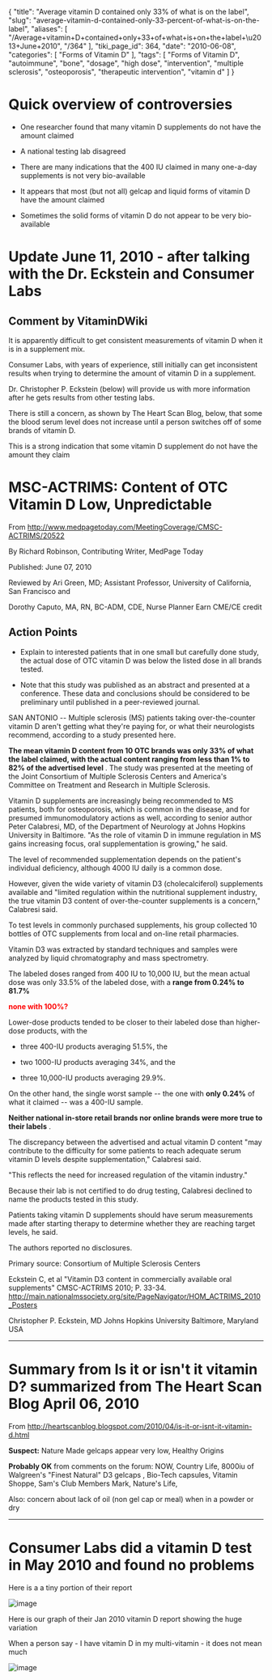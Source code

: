 {
    "title": "Average vitamin D contained only 33% of what is on the label",
    "slug": "average-vitamin-d-contained-only-33-percent-of-what-is-on-the-label",
    "aliases": [
        "/Average+vitamin+D+contained+only+33+of+what+is+on+the+label+\u2013+June+2010",
        "/364"
    ],
    "tiki_page_id": 364,
    "date": "2010-06-08",
    "categories": [
        "Forms of Vitamin D"
    ],
    "tags": [
        "Forms of Vitamin D",
        "autoimmune",
        "bone",
        "dosage",
        "high dose",
        "intervention",
        "multiple sclerosis",
        "osteoporosis",
        "therapeutic intervention",
        "vitamin d"
    ]
}


# Quick overview of controversies

* One researcher found that many vitamin D supplements do not have the amount claimed

* A national testing lab disagreed

* There are many indications that the 400 IU claimed in many one-a-day supplements is not very bio-available

* It appears that most (but not all) gelcap and liquid forms of vitamin D have the amount claimed

* Sometimes the solid forms of vitamin D do not appear to be very bio-available

# Update June 11, 2010 - after talking with the Dr. Eckstein and Consumer Labs

## Comment by VitaminDWiki

It is apparently difficult to get consistent measurements of vitamin D when it is in a supplement mix.

Consumer Labs, with years of experience, still initially can get inconsistent results when trying to determine the amount of vitamin D in a supplement.

Dr. Christopher P. Eckstein (below) will provide us with more information after he gets results from other testing labs.

There is still a concern, as shown by The Heart Scan Blog, below, that some the blood serum level does not increase until a person switches off of some brands of vitamin D.

This is a strong indication that some vitamin D supplement do not have the amount they claim

# MSC-ACTRIMS: Content of OTC Vitamin D Low, Unpredictable

From http://www.medpagetoday.com/MeetingCoverage/CMSC-ACTRIMS/20522

By Richard Robinson, Contributing Writer, MedPage Today

Published: June 07, 2010

Reviewed by Ari Green, MD; Assistant Professor, University of California, San Francisco and

Dorothy Caputo, MA, RN, BC-ADM, CDE, Nurse Planner 	Earn CME/CE credit

## Action Points

* Explain to interested patients that in one small but carefully done study, the actual dose of OTC vitamin D was below the listed dose in all brands tested.

* Note that this study was published as an abstract and presented at a conference. These data and conclusions should be considered to be preliminary until published in a peer-reviewed journal.

SAN ANTONIO -- Multiple sclerosis (MS) patients taking over-the-counter vitamin D aren't getting what they're paying for, or what their neurologists recommend, according to a study presented here.

 **The mean vitamin D content from 10 OTC brands was only 33% of what the label claimed, with the actual content ranging from less than 1% to 82% of the advertised level** . The study was presented at the meeting of the Joint Consortium of Multiple Sclerosis Centers and America's Committee on Treatment and Research in Multiple Sclerosis.

Vitamin D supplements are increasingly being recommended to MS patients, both for osteoporosis, which is common in the disease, and for presumed immunomodulatory actions as well, according to senior author Peter Calabresi, MD, of the Department of Neurology at Johns Hopkins University in Baltimore. "As the role of vitamin D in immune regulation in MS gains increasing focus, oral supplementation is growing," he said.

The level of recommended supplementation depends on the patient's individual deficiency, although 4000 IU daily is a common dose.

However, given the wide variety of vitamin D3 (cholecalciferol) supplements available and "limited regulation within the nutritional supplement industry, the true vitamin D3 content of over-the-counter supplements is a concern," Calabresi said.

To test levels in commonly purchased supplements, his group collected 10 bottles of OTC supplements from local and on-line retail pharmacies. 

Vitamin D3 was extracted by standard techniques and samples were analyzed by liquid chromatography and mass spectrometry.

The labeled doses ranged from 400 IU to 10,000 IU, but the mean actual dose was only 33.5% of the labeled dose, with a  **range from 0.24% to 81.7%**  

 **<span style="color:#F00;">none with 100%?</span>** 

Lower-dose products tended to be closer to their labeled dose than higher-dose products, with the 

* three 400-IU products averaging 51.5%, the 

* two 1000-IU products averaging 34%, and the 

* three 10,000-IU products averaging 29.9%.

On the other hand, the single worst sample -- the one with  **only 0.24%** of what it claimed -- was a 400-IU sample.

 **Neither national in-store retail brands nor online brands were more true to their labels** .

The discrepancy between the advertised and actual vitamin D content "may contribute to the difficulty for some patients to reach adequate serum vitamin D levels despite supplementation," Calabresi said.

"This reflects the need for increased regulation of the vitamin industry." 

Because their lab is not certified to do drug testing, Calabresi declined to name the products tested in this study. 

Patients taking vitamin D supplements should have serum measurements made after starting therapy to determine whether they are reaching target levels, he said.

The authors reported no disclosures.

Primary source: Consortium of Multiple Sclerosis Centers

Eckstein C, et al "Vitamin D3 content in commercially available oral supplements" CMSC-ACTRIMS 2010; P. 33-34.  http://main.nationalmssociety.org/site/PageNavigator/HOM_ACTRIMS_2010_Posters 

Christopher P. Eckstein, MD Johns Hopkins University Baltimore, Maryland USA 

---

# Summary from Is it or isn't it vitamin D?  summarized from The Heart Scan Blog  April 06, 2010

From http://heartscanblog.blogspot.com/2010/04/is-it-or-isnt-it-vitamin-d.html 

 **Suspect:** Nature Made gelcaps appear very low, Healthy Origins

 **Probably OK**  from comments on the forum: NOW, Country Life,  8000iu of Walgreen's "Finest Natural" D3 gelcaps ,  Bio-Tech capsules, Vitamin Shoppe, Sam's Club Members Mark, Nature's Life,

Also: concern about lack of oil (non gel cap or meal) when in a powder or dry 

---

# Consumer Labs did a vitamin D test in May 2010 and found no problems

Here is a a tiny portion of their report

<img src="https://d1bk1kqxc0sym.cloudfront.net/attachments/png/vit-d-cl.png" alt="image">

Here is our graph of their Jan 2010 vitamin D report showing the huge variation

When a person say - I have vitamin D in my multi-vitamin - it does not mean much

<img src="/attachments/d3.mock.jpg" alt="image">